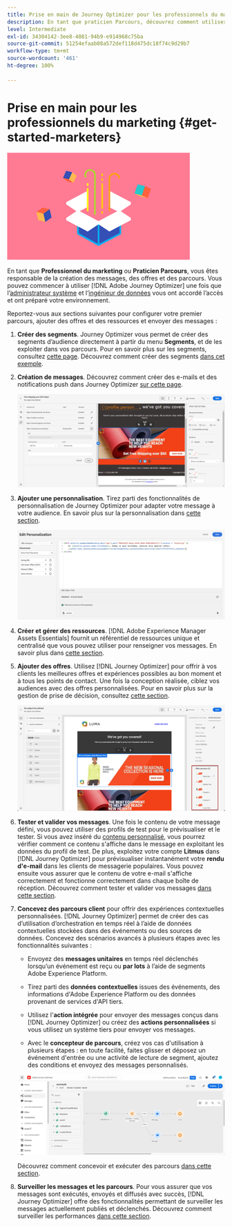 ```yaml
---
title: Prise en main de Journey Optimizer pour les professionnels du marketing
description: En tant que praticien Parcours, découvrez comment utiliser Journey Optimizer.
level: Intermediate
exl-id: 34304142-3ee8-4081-94b9-e914968c75ba
source-git-commit: 51254efaab08a572def118d475dc18f74c9d29b7
workflow-type: tm+mt
source-wordcount: '461'
ht-degree: 100%

---
```


# Prise en main pour les professionnels du marketing {#get-started-marketers}

![professionnel du marketing](assets/do-not-localize/user-3.png)

En tant que **Professionnel du marketing** ou **Praticien Parcours**, vous êtes responsable de la création des messages, des offres et des parcours. Vous pouvez commencer à utiliser [!DNL Adobe Journey Optimizer] une fois que l’[administrateur système](administrator.md) et l’[ingénieur de données](data-engineer.md) vous ont accordé l’accès et ont préparé votre environnement. 

Reportez-vous aux sections suivantes pour configurer votre premier parcours, ajouter des offres et des ressources et envoyer des messages :

1. **Créer des segments**. Journey Optimizer vous permet de créer des segments d’audience directement à partir du menu **Segments**, et de les exploiter dans vos parcours. Pour en savoir plus sur les segments, consultez [cette page](../../segment/about-segments.md). Découvrez comment créer des segments [dans cet exemple](../../segment/creating-a-segment.md).

1. **Création de messages**. Découvrez comment créer des e-mails et des notifications push dans Journey Optimizer [sur cette page](../../messages/create-message.md). 

   ![](../../assets/email_designer_7.png)

1. **Ajouter une personnalisation**. Tirez parti des fonctionnalités de personnalisation de Journey Optimizer pour adapter votre message à votre audience. En savoir plus sur la personnalisation dans [cette section](../../personalization/personalize.md).

   ![](../../personalization/assets/perso_ee2.png)

1. **Créer et gérer des ressources**. [!DNL Adobe Experience Manager Assets Essentials] fournit un référentiel de ressources unique et centralisé que vous pouvez utiliser pour renseigner vos messages. En savoir plus dans [cette section](../../messages/assets-essentials.md).

1. **Ajouter des offres**. Utilisez [!DNL Journey Optimizer] pour offrir à vos clients les meilleures offres et expériences possibles au bon moment et à tous les points de contact. Une fois la conception réalisée, ciblez vos audiences avec des offres personnalisées. Pour en savoir plus sur la gestion de prise de décision, consultez [cette section](../../offers/get-started/starting-offer-decisioning.md).

   ![](../../assets/offers-e2e-offers-displayed.png)

1. **Tester et valider vos messages**. Une fois le contenu de votre message défini, vous pouvez utiliser des profils de test pour le prévisualiser et le tester. Si vous avez inséré du [contenu personnalisé](../../personalization/personalize.md), vous pourrez vérifier comment ce contenu s&#39;affiche dans le message en exploitant les données du profil de test. De plus, exploitez votre compte **Litmus** dans [!DNL Journey Optimizer] pour prévisualiser instantanément votre **rendu d&#39;e-mail** dans les clients de messagerie populaires. Vous pouvez ensuite vous assurer que le contenu de votre e-mail s&#39;affiche correctement et fonctionne correctement dans chaque boîte de réception. Découvrez comment tester et valider vos messages [dans cette section](../../messages/preview.md). 

1. **Concevez des parcours client** pour offrir des expériences contextuelles personnalisées. [!DNL Journey Optimizer] permet de créer des cas d’utilisation d’orchestration en temps réel à l’aide de données contextuelles stockées dans des événements ou des sources de données. Concevez des scénarios avancés à plusieurs étapes avec les fonctionnalités suivantes :

   * Envoyez des **messages unitaires** en temps réel déclenchés lorsqu’un événement est reçu ou **par lots** à l’aide de segments Adobe Experience Platform.

   * Tirez parti des **données contextuelles** issues des événements, des informations d&#39;Adobe Experience Platform ou des données provenant de services d&#39;API tiers.

   * Utilisez l&#39;**action intégrée** pour envoyer des messages conçus dans [!DNL Journey Optimizer] ou créez des **actions personnalisées** si vous utilisez un système tiers pour envoyer vos messages.

   * Avec le **concepteur de parcours**, créez vos cas d&#39;utilisation à plusieurs étapes : en toute facilité, faites glisser et déposez un événement d&#39;entrée ou une activité de lecture de segment, ajoutez des conditions et envoyez des messages personnalisés.

   ![](../../assets/copy-paste3.png)

   Découvrez comment concevoir et exécuter des parcours [dans cette section](../../building-journeys/journey-gs.md).

1. **Surveiller les messages et les parcours**. Pour vous assurer que vos messages sont exécutés, envoyés et diffusés avec succès, [!DNL Journey Optimizer] offre des fonctionnalités permettant de surveiller les messages actuellement publiés et déclenchés. Découvrez comment surveiller les performances [dans cette section](../../messages/message-monitoring.md).
